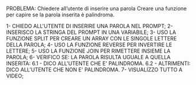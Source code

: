 PROBLEMA: Chiedere all’utente di inserire una parola Creare una funzione per capire se la parola inserita è palindroma.

1- CHIEDO ALL'UTENTE DI INSERIRE UNA PAROLA NEL PROMPT;
2- INSERISCO LA STRINGA DEL PROMPT IN UNA VARIABILE;
3- USO LA FUNZIONE SPLIT PER CREARE UN ARRAY CON LE SINGOLE LETTERE DELLA PAROLA;
4- USO LA FUNZIONE REVERSE PER INVERTIRE LE LETTERE;
5- USO LA FUNZIONE JOIN PER RIMETTERE INSIEME LA PAROLA;
6- VERIFICO SE: LA PAROLA RISULTA UGUALE A QUELLA INSERITA:
    6.1 - DICO ALL'UTENTE CHE E' PALINDROMA.
    6.2 - ALTRIMENTI: DICO ALL'UTENTE CHE NON E' PALINDROMA.
7- VISUALIZZO TUTTO A VIDEO;